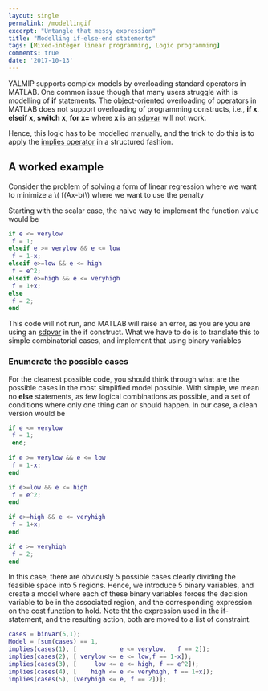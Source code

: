 ```yaml
---
layout: single
permalink: /modellingif
excerpt: "Untangle that messy expression"
title: "Modelling if-else-end statements"
tags: [Mixed-integer linear programming, Logic programming]
comments: true
date: '2017-10-13'
---
```


YALMIP supports complex models by overloading standard operators in MATLAB. One common issue though that many users struggle with is modelling of **if** statements. The object-oriented overloading of operators in MATLAB does not support overloading of programming constructs, i.e., **if x**, **elseif x**, **switch x**, **for x=** where **x** is an [sdpvar](/command/sdpvar) will not work.

Hence, this logic has to be modelled manually, and the trick to do this is to apply the [implies operator](/command/logic) in a structured fashion.

## A worked example

Consider the problem of solving a form of linear regression where we want to minimize a \\( f(Ax-b)\\) where we want to use the penalty 

Starting with the scalar case, the naive way to implement the function value would be

````matlab
if e <= verylow
 f = 1;
elseif e >= verylow && e <= low
 f = 1-x;
elseif e>=low && e <= high
 f = e^2;
elseif e>=high && e <= veryhigh
 f = 1+x;
else 
 f = 2;
end 
````

This code will not run, and MATLAB will raise an error, as you are you are using  an [sdpvar](/command/sdpvar) in the if construct. What we have to do is to translate this to simple combinatorial cases, and implement that using binary variables

### Enumerate the possible cases

For the cleanest possible code, you should think through what are the possible cases in the most simplified model possible. With simple, we mean no **else** statements, as few logical combinations as possible, and a set of conditions where only one thing can or should happen. In our case, a clean version would be

````matlab
if e <= verylow
 f = 1;
 end;
 
if e >= verylow && e <= low
 f = 1-x;
end

if e>=low && e <= high
 f = e^2;
end
 
if e>=high && e <= veryhigh
 f = 1+x;
end

if e >= veryhigh
 f = 2;
end 
````

In this case, there are obviously 5 possible cases clearly dividing the feasible space into 5 regions. Hence, we introduce 5 binary variables, and create a model where each of these binary variables forces the decision variable to be in the associated region, and the corresponding expression on the cost function to hold. Note tht the expression used in the if-statement, and the resulting action, both are moved to a list of constraint.

````matlab
cases = binvar(5,1);
Model = [sum(cases) == 1,
implies(cases(1), [            e <= verylow,   f == 2]);
implies(cases(2), [ verylow <= e <= low,f == 1-x]);
implies(cases(3), [     low <= e <= high, f == e^2]);
implies(cases(4), [    high <= e <= veryhigh, f == 1+x]);
implies(cases(5), [veryhigh <= e, f == 2])];
````
